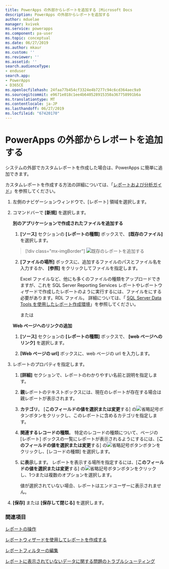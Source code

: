 ```yaml
---
title: PowerApps の外部からレポートを追加する |Microsoft Docs
description: PowerApps の外部からレポートを追加する
author: mduelae
manager: kvivek
ms.service: powerapps
ms.component: pa-user
ms.topic: conceptual
ms.date: 06/27/2019
ms.author: mkaur
ms.custom: ''
ms.reviewer: ''
ms.assetid: ''
search.audienceType:
- enduser
search.app:
- PowerApps
- D365CE
ms.openlocfilehash: 24faa77b454cf3324e4b7277c94c6cd364aec9a9
ms.sourcegitcommit: e9671e018c1ee4b640528915350a367758991b6a
ms.translationtype: MT
ms.contentlocale: ja-JP
ms.lasthandoff: 06/27/2019
ms.locfileid: "67420170"
---
```

# <a name="add-a-report-from-outside-powerapps"></a>PowerApps の外部からレポートを追加する

システムの外部でカスタムレポートを作成した場合は、PowerApps に簡単に追加できます。

カスタムレポートを作成する方法の詳細については、「[レポートおよび分析ガイド](https://docs.microsoft.com/en-us/dynamics365/customer-engagement/analytics/get-started-writing-reports)」を参照してください。

1. 左側のナビゲーションウィンドウで、[レポート] 領域を選択します。 
2. コマンドバーで **[新規]** を選択します。
  
   **別のアプリケーションで作成されたファイルを追加する**  
  
   1. **[ソース]** セクションの **[レポートの種類]** ボックスで、 **[既存のファイル]** を選択します。  
   
     > [!div class="mx-imgBorder"]
     > ![既存のレポートを追加する](media/add_existing_report.png "既存のレポートを追加する")
  
   2. **[ファイルの場所]** ボックスに、追加するファイルのパスとファイル名を入力するか、 **[参照]** をクリックしてファイルを指定します。 
   
      Excel ファイルなど、他にも多くのファイルの種類をアップロードできますが、これを SQL Server Reporting Services レポートやレポートウィザードで作成したレポートのように実行するには、ファイルをにする必要があります。RDL ファイル。 詳細については、「 [SQL Server Data Tools を使用したレポート作成環境](https://docs.microsoft.com/en-us/dynamics365/customer-engagement/analytics/report-writing-environment-using-sql-server-data-tools)」を参照してください。
  
      または  
  
   **Web ページへのリンクの追加**  
  
   1.  **[ソース]** セクションの **[レポートの種類]** ボックスで、 **[web ページへのリンク]** を選択します。  
  
   2.  **[Web ページの url]** ボックスに、web ページの url を入力します。  
  
3. レポートのプロパティを指定します。
  
   1.  **[詳細]** セクションで、レポートのわかりやすい名前と説明を指定します。  
  
   2.  **親**レポートのテキストボックスには、現在のレポートが存在する場合は親レポートが表示されます。  
  
   3. **カテゴリ**。 [**このフィールドの値を選択または変更**する] の![省略](media/ellipsis-button.png "省略")記号ボタンボタンをクリックし、このレポートに含めるカテゴリを指定します。  
  
   4. **関連するレコードの種類**。 特定のレコードの種類について、ページの [レポート] ボックスの一覧にレポートが表示されるようにするには、[**このフィールドの値を選択または変更**する] の![省略](media/ellipsis-button.png "省略")記号ボタンボタンをクリックし、[レコードの種類] を選択します。  
  
   5. **に表示**します。 レポートを表示する場所を指定するには、[**このフィールドの値を選択または変更**する] の![省略](media/ellipsis-button.png "省略")記号ボタンボタンをクリックし、1つまたは複数のオプションを選択します。  
  
        値が選択されていない場合、レポートはエンドユーザーに表示されません。  
  
4. **[保存]** または **[保存して閉じる]** を選択します。  




### <a name="see-also"></a>関連項目
[レポートの操作](work-with-reports.md) 

[レポートウィザードを使用してレポートを作成する](create-report-with-wizard.md)

[レポートフィルターの編集](edit-report-filter.md)

[レポートに表示されていないデータに関する問題のトラブルシューティング](troubleshoot-reports.md)

